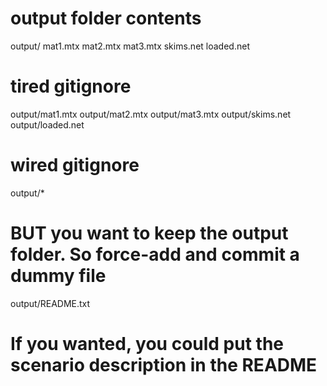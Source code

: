 # output folder contents
output/
  mat1.mtx
  mat2.mtx
  mat3.mtx
  skims.net
  loaded.net
  
  
# tired gitignore
output/mat1.mtx
output/mat2.mtx
output/mat3.mtx
output/skims.net
output/loaded.net
# wired gitignore
output/*
# BUT you want to keep the output folder. So force-add and commit a dummy file
output/README.txt
# If you wanted, you could put the scenario description in the README